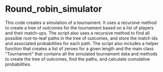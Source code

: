 # Round_robin_simulator

This code creates a simulation of a tournament. It uses a recursive method to create a tree of outcomes for the tournament based on a list of players and their match-ups. The script also uses a recursive method to find all possible root-to-leaf paths in the tree of outcomes, and store the match ids and associated probabilities for each path. The script also includes a helper function that creates a list of zeroes for a given length and the main class "Tournament" that contains all the simulated tournament data and methods to create the tree of outcomes, find the paths, and calculate cumulative probabilities.
